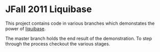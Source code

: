 JFall 2011 Liquibase
==================

This project contains code in various branches which demonstates the power of
[liquibase](http://liquibase.org).

The master branch holds the end result of the demonstration. To step through the
process checkout the various stages.
